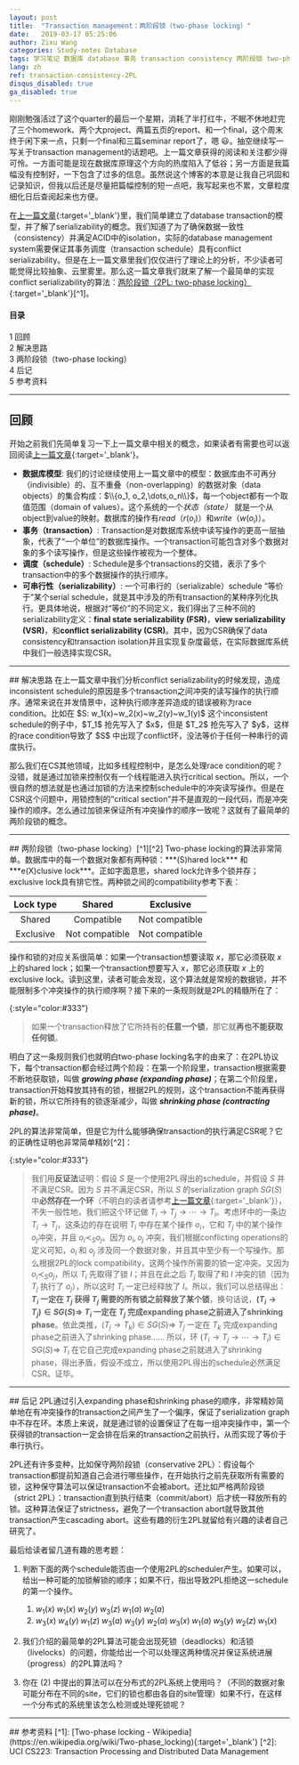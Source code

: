 ```yaml
---
layout: post
title:  "Transaction management：两阶段锁（two-phase locking）"
date:   2019-03-17 05:25:06
author: Zixu Wang
categories: Study-notes Database
tags: 学习笔记 数据库 database 事务 transaction consistency 两阶段锁 two-phase locking 2PL
lang: zh
ref: transaction-consistency-2PL
disqus_disabled: true
ga_disabled: true
---
```


刚刚勉强活过了这个quarter的最后一个星期，消耗了半打红牛，不眠不休地赶完了三个homework、两个大project、两篇五页的report、和一个final，这个周末终于闲下来一点，只剩一个final和三篇seminar report了，嗯 :smiley:。抽空继续写一写关于transaction management的话题吧。上一篇文章获得的阅读和关注都少得可怜。一方面可能是现在数据库原理这个方向的热度陷入了低谷；另一方面是我篇幅没有控制好，一下包含了过多的信息。虽然说这个博客的本意是让我自己巩固和记录知识，但我以后还是尽量把篇幅控制的短一点吧，我写起来也不累，文章粒度细化日后查阅起来也方便。

在[上一篇文章](/zh/study-notes/database/2019/02/24/transaction-consistency-serializability/){:target='_blank'}里，我们简单建立了database transaction的模型，并了解了serializability的概念。我们知道了为了确保数据一致性（consistency）并满足ACID中的isolation，实际的database management system需要保证其事务调度（transaction schedule）具有conflict serializability。但是在上一篇文章里我们仅仅进行了理论上的分析，不少读者可能觉得比较抽象、云里雾里。那么这一篇文章我们就来了解一个最简单的实现conflict serializability的算法：[两阶段锁（2PL: two-phase locking）](https://en.wikipedia.org/wiki/Two-phase_locking){:target='_blank'}[^1]。

<div class="toc" id="toc">
  <div class="toctitle">
    <h4>目录</h4>
  </div>
  <ul>
    <li class="toclevel-1 tocsection-1">
      <a href="#回顾">
        <span class="tocnumber">1</span>
        <span class="toctext">回顾</span>
      </a>
    </li>
    <li class="toclevel-1 tocsection-2">
      <a href="#解决思路">
        <span class="tocnumber">2</span>
        <span class="toctext">解决思路</span>
      </a>
    </li>
    <li class="toclevel-1 tocsection-3">
      <a href="#两阶段锁two-phase-locking">
        <span class="tocnumber">3</span>
        <span class="toctext">两阶段锁（two-phase locking）</span>
      </a>
    </li>
    <li class="toclevel-1 tocsection-4">
      <a href="#后记">
        <span class="tocnumber">4</span>
        <span class="toctext">后记</span>
      </a>
    </li>
    <li class="toclevel-1 tocsection-5">
      <a href="#参考资料">
        <span class="tocnumber">5</span>
        <span class="toctext">参考资料</span>
      </a>
    </li>
  </ul>
</div>
<hr>

## 回顾
开始之前我们先简单复习一下上一篇文章中相关的概念，如果读者有需要也可以返回阅读[上一篇文章](/zh/study-notes/database/2019/02/24/transaction-consistency-serializability/){:target='_blank'}。
- **数据库模型**: 我们的讨论继续使用上一篇文章中的模型：数据库由不可再分（indivisible）的、互不重叠（non-overlapping）的数据对象（data objects）的集合构成：$\\{o_1, o_2,\dots,o_n\\}$，每一个object都有一个取值范围（domain of values）。这个系统的一个*状态（state）* 就是一个从object到value的映射。数据库的操作有$read$（$r(o_i)$）和$write$（$w(o_i)$）。
- **事务（transaction）**: Transaction是对数据库系统中读写操作的更高一层抽象，代表了“一个单位”的数据库操作。一个transaction可能包含对多个数据对象的多个读写操作，但是这些操作被视为一个整体。
- **调度（schedule）**: Schedule是多个transactions的交错，表示了多个transaction中的多个数据操作的执行顺序。
- **可串行性（serializability）**: 一个可串行的（serializable）schedule “等价于”某个serial schedule，就是其中涉及的所有transaction的某种序列化执行。更具体地说，根据对“等价”的不同定义，我们得出了三种不同的serializability定义：**final state serializability (FSR)**，**view serializability (VSR)**，和**conflict serializability (CSR)**。其中，因为CSR确保了data consistency和transaction isolation并且实现复杂度最低，在实际数据库系统中我们一般选择实现CSR。

<hr>
## 解决思路
在上一篇文章中我们分析conflict serializability的时候发现，造成inconsistent schedule的原因是多个transaction之间冲突的读写操作的执行顺序。通常来说在并发情景中，这种执行顺序差异造成的错误被称为race condition。比如在 $S: w_1(x)~w_2(x)~w_2(y)~w_1(y)$ 这个inconsistent schedule的例子中，$T_1$ 抢先写入了 $x$，但是 $T_2$ 抢先写入了 $y$，这样的race condition导致了 $S$ 中出现了conflict环，没法等价于任何一种串行的调度执行。

那么我们在CS其他领域，比如多线程控制中，是怎么处理race condition的呢？没错，就是通过加锁来控制仅有一个线程能进入执行critical section。所以，一个很自然的想法就是也通过加锁的方法来控制schedule中的冲突读写操作。但是在CSR这个问题中，用锁控制的“critical section”并不是直观的一段代码，而是冲突操作的顺序。怎么通过加锁来保证所有冲突操作的顺序一致呢？这就有了最简单的两阶段锁的概念。

<hr>
## 两阶段锁（two-phase locking）[^1][^2]
Two-phase locking的算法非常简单。数据库中的每一个数据对象都有两种锁：***(S)hared lock*** 和 ***e(X)clusive lock***。正如字面意思，shared lock允许多个锁并存；exclusive lock具有排它性。两种锁之间的compatibility参考下表：

| Lock type |     Shared     |    Exclusive   |
|:---------:|:--------------:|:--------------:|
|    Shared |   Compatible   | Not compatible |
| Exclusive | Not compatible | Not compatible |

操作和锁的对应关系很简单：如果一个transaction想要读取 $x$，那它必须获取 $x$ 上的shared lock；如果一个transaction想要写入 $x$，那它必须获取 $x$ 上的exclusive lock。读到这里，读者可能会发现，这个算法就是常规的数据锁，并不能限制多个冲突操作的执行顺序啊？接下来的一条规则就是2PL的精髓所在了：

{:style="color:#333"}
>如果一个transaction释放了它所持有的**任意一个锁**，那它就**再也不能获取任何锁**。

明白了这一条规则我们也就明白two-phase locking名字的由来了：在2PL协议下，每个transaction都会经过两个阶段：在第一个阶段里，transaction根据需要不断地获取锁，叫做 ***growing phase (expanding phase)***；在第二个阶段里，transaction开始释放其持有的锁，根据2PL的规则，这个transaction不能再获得新的锁，所以它所持有的锁逐渐减少，叫做 ***shrinking phase (contracting phase)***。

2PL的算法非常简单，但是它为什么能够确保transaction的执行满足CSR呢？它的正确性证明也非常简单精妙[^2]：

{:style="color:#333"}
>我们用**反证法**证明：假设 $S$ 是一个使用2PL得出的schedule，并假设 $S$ 并不满足CSR。因为 $S$ 并不满足CSR，所以 $S$ 的serialization graph $SG(S)$ 中**必然存在一个环**（不明白的读者请参考[上一篇文章](/zh/study-notes/database/2019/02/24/transaction-consistency-serializability/){:target='_blank'}），不失一般性地，我们把这个环记做 $T_i\to T_j\to\cdots\to T_i$。考虑环中的一条边 $T_i\to T_j$，这条边的存在说明 $T_i$ 中存在某个操作 $o_i$，它和 $T_j$ 中的某个操作 $o_j$冲突，并且 $o_i\prec_S o_j$。因为 $o_i, o_j$ 冲突，我们根据conflicting operations的定义可知，$o_i$ 和 $o_j$ 涉及同一个数据对象，并且其中至少有一个写操作。那么根据2PL的lock compatibility，这两个操作所需要的锁一定冲突。又因为 $o_i\prec_S o_j$，所以 $T_i$ 先取得了锁 $l$；并且在此之后 $T_j$ 取得了和 $l$ 冲突的锁（因为 $T_j$ 执行了 $o_j$），所以这时 $T_i$ 一定已经释放了 $l$。所以，我们可以总结得出：**$T_i$ 一定在 $T_j$ 获得 $T_j$ 需要的所有锁之前释放了某个锁**，换句话说，**$(T_i\to T_j)\in SG(S)\Rightarrow$ $T_i$ 一定在 $T_j$ 完成expanding phase之前进入了shrinking phase**。依此类推，$(T_j\to T_k)\in SG(S)\Rightarrow$ $T_j$ 一定在 $T_k$ 完成expanding phase之前进入了shrinking phase...... 所以，环 $(T_i\to T_j\to\cdots\to T_i)\in SG(S)\Rightarrow$ $T_i$ 在它自己完成expanding phase之前就进入了shrinking phase，得出矛盾，假设不成立，所以使用2PL得出的schedule必然满足CSR。证毕。

<hr>
## 后记
2PL通过引入expanding phase和shrinking phase的顺序，非常精妙简单地在有冲突操作的transaction之间产生了一个偏序，保证了serialization graph中不存在环。本质上来说，就是通过锁的设置保证了在每一组冲突操作中，第一个获得锁的transaction一定会排在后来的transaction之前执行，从而实现了等价于串行执行。

2PL还有许多变种，比如保守两阶段锁（conservative 2PL）：假设每个transaction都提前知道自己会进行哪些操作，在开始执行之前先获取所有需要的锁，这种保守算法可以保证transaction不会被abort。还比如严格两阶段锁（strict 2PL）：transaction直到执行结束（commit/abort）后才统一释放所有的锁。这种算法保证了strictness，避免了一个transaction abort就导致其他transaction产生cascading abort。这些有趣的衍生2PL就留给有兴趣的读者自己研究了。

最后给读者留几道有趣的思考题：

1. 判断下面的两个schedule能否由一个使用2PL的scheduler产生。如果可以，给出一种可能的加锁解锁的顺序；如果不行，指出导致2PL拒绝这一schedule的第一个操作。
    1. $w_1(x)\;w_1(x)\;w_2(y)\;w_3(z)\;w_1(a)\;w_2(a)$
    2. $w_3(x)\;w_4(y)\;w_1(z)\;w_3(a)\;w_3(y)\;w_2(a)\;w_3(x)\;w_1(a)\;w_3(y)\;w_2(z)\;w_1(x)$

2. 我们介绍的最简单的2PL算法可能会出现死锁（deadlocks）和活锁（livelocks）的问题，你能给出一个可以处理这两种情况并保证系统进展（progress）的2PL算法吗？
3. 你在 (2) 中提出的算法可以在分布式的2PL系统上使用吗？（不同的数据对象可能分布在不同的site，它们的锁也都由各自的site管理）如果不行，在这样一个分布式的系统里该怎么检测或处理死锁呢？

<hr>
## 参考资料
[^1]: [Two-phase locking - Wikipedia](https://en.wikipedia.org/wiki/Two-phase_locking){:target='_blank'}
[^2]: UCI CS223: Transaction Processing and Distributed Data Management
